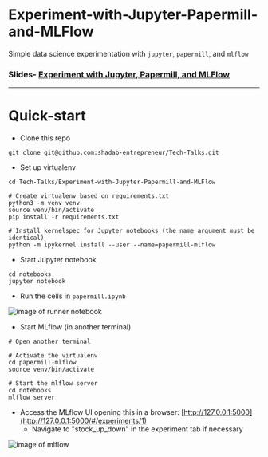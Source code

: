 # Experiment-with-Jupyter-Papermill-and-MLFlow
Simple data science experimentation with `jupyter`, `papermill`, and `mlflow`

### Slides- [Experiment with Jupyter, Papermill, and MLFlow](https://speakerdeck.com/shadab96/experimentation-with-jupyter-papermill-and-mlflow)

---

# Quick-start

- Clone this repo

```
git clone git@github.com:shadab-entrepreneur/Tech-Talks.git
```
- Set up virtualenv

```
cd Tech-Talks/Experiment-with-Jupyter-Papermill-and-MLFlow

# Create virtualenv based on requirements.txt
python3 -m venv venv
source venv/bin/activate
pip install -r requirements.txt

# Install kernelspec for Jupyter notebooks (the name argument must be identical)
python -m ipykernel install --user --name=papermill-mlflow
```

- Start Jupyter notebook

```
cd notebooks
jupyter notebook
```

- Run the cells in `papermill.ipynb`

![image of runner notebook](https://github.com/shadab-entrepreneur/Tech-Talks/blob/master/Experiment-with-Jupyter-Papermill-and-MLFlow/assets/papermill.png)

- Start MLflow (in another terminal)

```
# Open another terminal

# Activate the virtualenv
cd papermill-mlflow
source venv/bin/activate

# Start the mlflow server
cd notebooks
mlflow server
```

- Access the MLflow UI opening this in a browser: [http://127.0.0.1:5000](http://127.0.0.1:5000/#/experiments/1)
    - Navigate to "stock_up_down" in the experiment tab if necessary

![image of mlflow](https://github.com/shadab-entrepreneur/Tech-Talks/blob/master/Experiment-with-Jupyter-Papermill-and-MLFlow/assets/mlflow.png)
